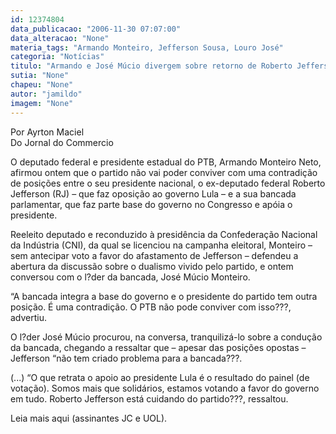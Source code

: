 ```yaml
---
id: 12374804
data_publicacao: "2006-11-30 07:07:00"
data_alteracao: "None"
materia_tags: "Armando Monteiro, Jefferson Sousa, Louro José"
categoria: "Notícias"
titulo: "Armando e José Múcio divergem sobre retorno de Roberto Jefferson ao PTB"
sutia: "None"
chapeu: "None"
autor: "jamildo"
imagem: "None"
---
```

<p>Por Ayrton Maciel<br />Do Jornal do Commercio</p>
<p>O deputado federal e presidente estadual do PTB, Armando Monteiro Neto, afirmou ontem que o partido n&atilde;o vai poder conviver com uma contradi&ccedil;&atilde;o de posi&ccedil;&otilde;es entre o seu presidente nacional, o ex-deputado federal Roberto Jefferson (RJ) &ndash; que faz oposi&ccedil;&atilde;o ao governo Lula &ndash; e a sua bancada parlamentar, que faz parte base do governo no Congresso e ap&oacute;ia o presidente.</p>
<p>Reeleito deputado e reconduzido &agrave; presid&ecirc;ncia da Confedera&ccedil;&atilde;o Nacional da Ind&uacute;stria (CNI), da qual se licenciou na campanha eleitoral, Monteiro &ndash; sem antecipar voto a favor do afastamento de Jefferson &ndash; defendeu a abertura da discuss&atilde;o sobre o dualismo vivido pelo partido, e ontem conversou com o l?der da bancada, Jos&eacute; M&uacute;cio Monteiro.</p>
<p>&ldquo;A bancada integra a base do governo e o presidente do partido tem outra posi&ccedil;&atilde;o. &Eacute; uma contradi&ccedil;&atilde;o. O PTB n&atilde;o pode conviver com isso???, advertiu.</p>
<p>O l?der Jos&eacute; M&uacute;cio procurou, na conversa, tranquiliz&aacute;-lo sobre a condu&ccedil;&atilde;o da bancada, chegando a ressaltar que &ndash; apesar das posi&ccedil;&otilde;es opostas &ndash; Jefferson &ldquo;n&atilde;o tem criado problema para a bancada???.</p>
<p>(...) &ldquo;O que retrata o apoio ao presidente Lula &eacute; o resultado do painel (de vota&ccedil;&atilde;o). Somos mais que solid&aacute;rios, estamos votando a favor do governo em tudo. Roberto Jefferson est&aacute; cuidando do partido???, ressaltou.</p>
<p>Leia mais aqui (assinantes JC e UOL).</p>
